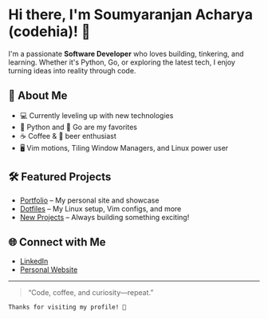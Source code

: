 # Hi there, I'm Soumyaranjan Acharya (codehia)! 👋

I'm a passionate **Software Developer** who loves building, tinkering, and learning. Whether it's Python, Go, or exploring the latest tech, I enjoy turning ideas into reality through code.

## 🚀 About Me

- 💻 Currently leveling up with new technologies
- 🐍 Python and 🐹 Go are my favorites
- ☕️ Coffee & 🍺 beer enthusiast
- 🖥️ Vim motions, Tiling Window Managers, and Linux power user

## 🛠️ Featured Projects

- [Portfolio](https://sacharya.dev/) – My personal site and showcase
- [Dotfiles](#) – My Linux setup, Vim configs, and more
- [New Projects](#) – Always building something exciting!

## 🌐 Connect with Me

- [LinkedIn](https://www.linkedin.com/in/soumyaranjana/)  
- [Personal Website](https://sacharya.dev/)

---

> “Code, coffee, and curiosity—repeat.”

```
Thanks for visiting my profile! 🚀
